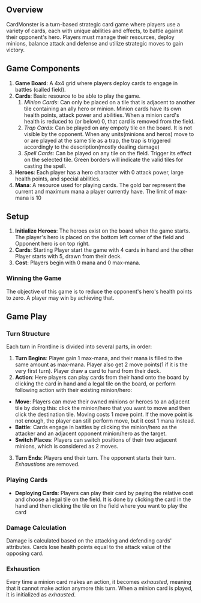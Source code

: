 ## Overview
CardMonster is a turn-based strategic card game where players use a variety of cards, each with unique abilities and effects, to battle against their opponent's hero. Players must manage their resources, deploy minions, balance attack and defense and utilize strategic moves to gain victory.

## Game Components
1. **Game Board**: A 4x4 grid where players deploy cards to engage in battles (called field).
2. **Cards**: Basic resource to be able to play the game. 
	1. *Minion Cards*: Can only be placed on a tile that is adjacent to another tile containing an ally hero or minion. Minion cards have its own health points, attack power and abilities. When a minion card's health is reduced to (or below) 0, that card is removed from the field.
	2. *Trap Cards*: Can be played on any empoty tile on the board. It is not visible by the opponent. When any units(minions and heros) move to or are played at the same tile as a trap, the trap is triggered accordingly to the description(mostly dealing damage)
	3. *Spell Cards*: Can be played on any tile on the field. Trigger its effect on the selected tile. Green borders will indicate the valid tiles for casting the spell. 
3. **Heroes**: Each player has a hero character with 0 attack power, large health points, and special abilities. 
4. **Mana**: A resource used for playing cards. The gold bar represent the current and maximum mana a player currently have. The limit of max-mana is 10

## Setup
1. **Initialize Heroes**: The heroes exist on the board when the game starts. The player's hero is placed on the bottom left corner of the field and Opponent hero is on top right. 
2. **Cards**: Starting Player start the game with 4 cards in hand and the other Player starts with 5, drawn from their deck.
3. **Cost**: Players begin with 0 mana and 0 max-mana. 

### Winning the Game
The objective of this game is to reduce the opponent's hero's health points to zero. A player may win by achieving that.  

## Game Play

### Turn Structure
Each turn in Frontline is divided into several parts, in order:

1. **Turn Begins**: Player gain 1 max-mana, and their mana is filled to the same amount as max-mana. Player also get 2 move points(1 if it is the very first turn). Player draw a card to hand from their deck.
2. **Action**: Here players can play cards from their hand onto the board by clicking the card in hand and a legal tile on the board, or perform following action with their existing minion/hero:
- **Move**: Players can move their owned minions or heroes to an adjacent tile by doing this: click the minion/hero that you want to move and then click the destination tile. Moving costs 1 move point. If the move point is not enough, the player can still perform move, but it cost 1 mana instead.
- **Battle**: Cards engage in battles by clicking the minion/hero as the attacker and an adjacent opponent minion/hero as the target.
- **Switch Places**: Players can switch positions of their two adjacent minions, which is considered as 2 moves.
3. **Turn Ends**: Players end their turn. The opponent starts their turn. *Exhaustions* are removed.

### Playing Cards
- **Deploying Cards**: Players can play their card by paying the relative cost and choose a legal tile on the field. It is done by clicking the card in the hand and then clicking the tile on the field where you want to play the card

### Damage Calculation
Damage is calculated based on the attacking and defending cards' attributes. Cards lose health points equal to the attack value of the opposing card.

### Exhaustion
Every time a minion card makes an action, it becomes *exhausted*, meaning that it cannot make action anymore this turn. When a minion card is played, it is initialized as *exhausted*.